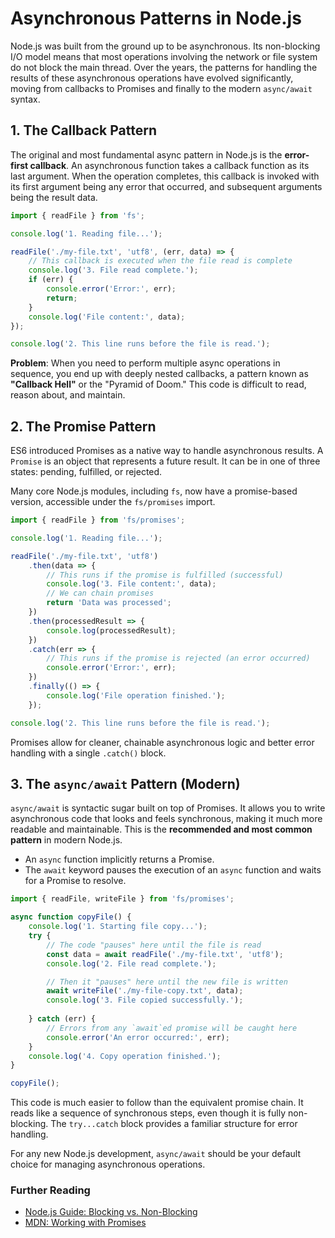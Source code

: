 # Asynchronous Patterns in Node.js

Node.js was built from the ground up to be asynchronous. Its non-blocking I/O model means that most operations involving the network or file system do not block the main thread. Over the years, the patterns for handling the results of these asynchronous operations have evolved significantly, moving from callbacks to Promises and finally to the modern `async/await` syntax.

## 1. The Callback Pattern

The original and most fundamental async pattern in Node.js is the **error-first callback**. An asynchronous function takes a callback function as its last argument. When the operation completes, this callback is invoked with its first argument being any error that occurred, and subsequent arguments being the result data.

```javascript
import { readFile } from 'fs';

console.log('1. Reading file...');

readFile('./my-file.txt', 'utf8', (err, data) => {
    // This callback is executed when the file read is complete
    console.log('3. File read complete.');
    if (err) {
        console.error('Error:', err);
        return;
    }
    console.log('File content:', data);
});

console.log('2. This line runs before the file is read.');
```
**Problem**: When you need to perform multiple async operations in sequence, you end up with deeply nested callbacks, a pattern known as **"Callback Hell"** or the "Pyramid of Doom." This code is difficult to read, reason about, and maintain.

## 2. The Promise Pattern

ES6 introduced Promises as a native way to handle asynchronous results. A `Promise` is an object that represents a future result. It can be in one of three states: pending, fulfilled, or rejected.

Many core Node.js modules, including `fs`, now have a promise-based version, accessible under the `fs/promises` import.

```javascript
import { readFile } from 'fs/promises';

console.log('1. Reading file...');

readFile('./my-file.txt', 'utf8')
    .then(data => {
        // This runs if the promise is fulfilled (successful)
        console.log('3. File content:', data);
        // We can chain promises
        return 'Data was processed';
    })
    .then(processedResult => {
        console.log(processedResult);
    })
    .catch(err => {
        // This runs if the promise is rejected (an error occurred)
        console.error('Error:', err);
    })
    .finally(() => {
        console.log('File operation finished.');
    });

console.log('2. This line runs before the file is read.');
```
Promises allow for cleaner, chainable asynchronous logic and better error handling with a single `.catch()` block.

## 3. The `async/await` Pattern (Modern)

`async/await` is syntactic sugar built on top of Promises. It allows you to write asynchronous code that looks and feels synchronous, making it much more readable and maintainable. This is the **recommended and most common pattern** in modern Node.js.

*   An `async` function implicitly returns a Promise.
*   The `await` keyword pauses the execution of an `async` function and waits for a Promise to resolve.

```javascript
import { readFile, writeFile } from 'fs/promises';

async function copyFile() {
    console.log('1. Starting file copy...');
    try {
        // The code "pauses" here until the file is read
        const data = await readFile('./my-file.txt', 'utf8');
        console.log('2. File read complete.');

        // Then it "pauses" here until the new file is written
        await writeFile('./my-file-copy.txt', data);
        console.log('3. File copied successfully.');
        
    } catch (err) {
        // Errors from any `await`ed promise will be caught here
        console.error('An error occurred:', err);
    }
    console.log('4. Copy operation finished.');
}

copyFile();
```
This code is much easier to follow than the equivalent promise chain. It reads like a sequence of synchronous steps, even though it is fully non-blocking. The `try...catch` block provides a familiar structure for error handling.

For any new Node.js development, `async/await` should be your default choice for managing asynchronous operations.

<div class="further-reading">
<h3>Further Reading</h3>
<ul>
  <li><a href="https://nodejs.org/en/docs/guides/blocking-vs-non-blocking/" target="_blank" rel="noopener noreferrer">Node.js Guide: Blocking vs. Non-Blocking</a></li>
  <li><a href="https://developer.mozilla.org/en-US/docs/Learn/JavaScript/Asynchronous/Promises" target="_blank" rel="noopener noreferrer">MDN: Working with Promises</a></li>
</ul>
</div>